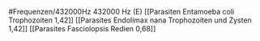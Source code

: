 #Frequenzen/432000Hz
432000 Hz (E)
[[Parasiten Entamoeba coli Trophozoiten 1,42]]
[[Parasites Endolimax nana Trophozoiten und Zysten 1,42]]
[[Parasites Fasciolopsis Redien 0,68]]